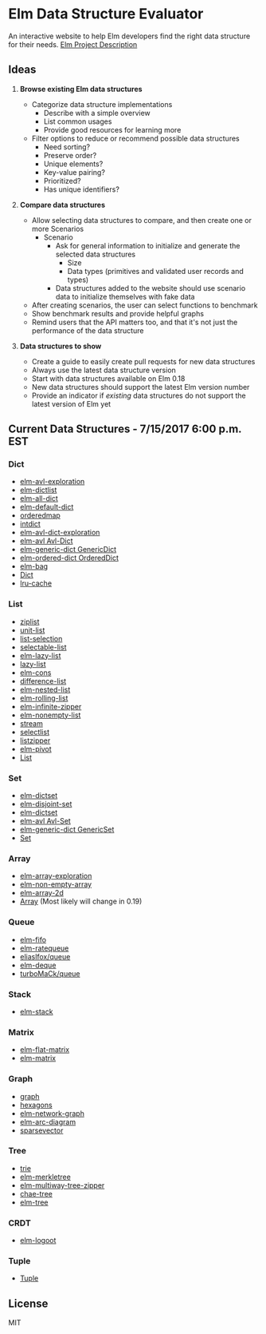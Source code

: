 # Elm Data Structure Evaluator

An interactive website to help Elm developers find the right data structure for their needs. [Elm Project Description](https://github.com/elm-lang/projects/blob/master/README.md#data-structure-evaluation-website)

## Ideas

1. **Browse existing Elm data structures**
    - Categorize data structure implementations
        - Describe with a simple overview
        - List common usages
        - Provide good resources for learning more
    - Filter options to reduce or recommend possible data structures
        - Need sorting?
        - Preserve order?
        - Unique elements?
        - Key-value pairing?
        - Prioritized?
        - Has unique identifiers?

2. **Compare data structures**
    - Allow selecting data structures to compare, and then create one or more Scenarios
        - Scenario
            - Ask for general information to initialize and generate the selected data structures
                - Size
                - Data types (primitives and validated user records and types)
            - Data structures added to the website should use scenario data to initialize themselves with fake data
    - After creating scenarios, the user can select functions to benchmark
    - Show benchmark results and provide helpful graphs
    - Remind users that the API matters too, and that it's not just the performance of the data structure

3. **Data structures to show**
    - Create a guide to easily create pull requests for new data structures
    - Always use the latest data structure version
    - Start with data structures available on Elm 0.18
    - New data structures should support the latest Elm version number
    - Provide an indicator if _existing_ data structures do not support the latest version of Elm yet

## Current Data Structures - 7/15/2017 6:00 p.m. EST

### Dict
* [elm-avl-exploration](http://package.elm-lang.org/packages/BrianHicks/elm-avl-exploration/latest)
* [elm-dictlist](http://package.elm-lang.org/packages/Gizra/elm-dictlist/latest)
* [elm-all-dict](http://package.elm-lang.org/packages/eeue56/elm-all-dict/latest)
* [elm-default-dict](http://package.elm-lang.org/packages/eeue56/elm-default-dict/latest)
* [orderedmap](http://package.elm-lang.org/packages/eliaslfox/orderedmap/latest)
* [intdict](http://package.elm-lang.org/packages/elm-community/intdict/latest)
* [elm-avl-dict-exploration](http://package.elm-lang.org/packages/zwilias/elm-avl-dict-exploration/latest)
* [elm-avl Avl-Dict](http://package.elm-lang.org/packages/careport/elm-avl/latest/Avl-Dict)
* [elm-generic-dict GenericDict](http://package.elm-lang.org/packages/robertjlooby/elm-generic-dict/latest/GenericDict)
* [elm-ordered-dict OrderedDict](http://package.elm-lang.org/packages/wittjosiah/elm-ordered-dict/latest/OrderedDict)
* [elm-bag](http://package.elm-lang.org/packages/JohnBugner/elm-bag/latest)
* [Dict](http://package.elm-lang.org/packages/elm-lang/core/latest/Dict)
* [lru-cache](http://package.elm-lang.org/packages/lukewestby/lru-cache/latest)

### List
* [ziplist](http://package.elm-lang.org/packages/Guid75/ziplist/latest)
* [unit-list](http://package.elm-lang.org/packages/MichaelCombs28/unit-list/latest)
* [list-selection](http://package.elm-lang.org/packages/NoRedInk/list-selection/latest)
* [selectable-list](http://package.elm-lang.org/packages/SHyx0rmZ/selectable-list/latest)
* [elm-lazy-list](http://package.elm-lang.org/packages/eeue56/elm-lazy-list/latest)
* [lazy-list](http://package.elm-lang.org/packages/elm-community/lazy-list/latest)
* [elm-cons](http://package.elm-lang.org/packages/hrldcpr/elm-cons/latest)
* [difference-list](http://package.elm-lang.org/packages/league/difference-list/latest)
* [elm-nested-list](http://package.elm-lang.org/packages/lovasoa/elm-nested-list/latest)
* [elm-rolling-list](http://package.elm-lang.org/packages/lovasoa/elm-rolling-list/latest)
* [elm-infinite-zipper](http://package.elm-lang.org/packages/maorleger/elm-infinite-zipper/latest)
* [elm-nonempty-list](http://package.elm-lang.org/packages/mgold/elm-nonempty-list/latest)
* [stream](http://package.elm-lang.org/packages/naddeoa/stream/latest)
* [selectlist](http://package.elm-lang.org/packages/rtfeldman/selectlist/latest)
* [listzipper](http://package.elm-lang.org/packages/wernerdegroot/listzipper/latest)
* [elm-pivot](http://package.elm-lang.org/packages/yotamDvir/elm-pivot/latest)
* [List](http://package.elm-lang.org/packages/elm-lang/core/latest/List)

### Set
* [elm-dictset](http://package.elm-lang.org/packages/besuikerd/elm-dictset/latest)
* [elm-disjoint-set](http://package.elm-lang.org/packages/mattrrichard/elm-disjoint-set/latest)
* [elm-dictset](http://package.elm-lang.org/packages/truqu/elm-dictset/latest)
* [elm-avl Avl-Set](http://package.elm-lang.org/packages/careport/elm-avl/latest/Avl-Set)
* [elm-generic-dict GenericSet](http://package.elm-lang.org/packages/robertjlooby/elm-generic-dict/latest/GenericSet)
* [Set](http://package.elm-lang.org/packages/elm-lang/core/latest/Set)

### Array 
* [elm-array-exploration](http://package.elm-lang.org/packages/Skinney/elm-array-exploration/latest)
* [elm-non-empty-array](http://package.elm-lang.org/packages/basti1302/elm-non-empty-array/latest)
* [elm-array-2d](http://package.elm-lang.org/packages/tortus/elm-array-2d/latest)
* [Array](http://package.elm-lang.org/packages/elm-lang/core/latest/Array) (Most likely will change in 0.19)

### Queue
* [elm-fifo](http://package.elm-lang.org/packages/avh4/elm-fifo/latest)
* [elm-ratequeue](http://package.elm-lang.org/packages/bitrage-io/elm-ratequeue/latest)
* [eliaslfox/queue](http://package.elm-lang.org/packages/eliaslfox/queue/latest)
* [elm-deque](http://package.elm-lang.org/packages/folkertdev/elm-deque/latest)
* [turboMaCk/queue](http://package.elm-lang.org/packages/turboMaCk/queue/latest)

### Stack
* [elm-stack](http://package.elm-lang.org/packages/mhoare/elm-stack/latest)

### Matrix
* [elm-flat-matrix](http://package.elm-lang.org/packages/eeue56/elm-flat-matrix/latest)
* [elm-matrix](http://package.elm-lang.org/packages/chendrix/elm-matrix/latest)

### Graph 
* [graph](http://package.elm-lang.org/packages/elm-community/graph/latest)
* [hexagons](http://package.elm-lang.org/packages/Voronchuk/hexagons/latest)
* [elm-network-graph](http://package.elm-lang.org/packages/iosphere/elm-network-graph/latest)
* [elm-arc-diagram](http://package.elm-lang.org/packages/justinmimbs/elm-arc-diagram/latest)
* [sparsevector](http://package.elm-lang.org/packages/rluiten/sparsevector/latest)

### Tree
* [trie](http://package.elm-lang.org/packages/rluiten/trie/latest)
* [elm-merkletree](http://package.elm-lang.org/packages/spisemisu/elm-merkletree/latest)
* [elm-multiway-tree-zipper](http://package.elm-lang.org/packages/tomjkidd/elm-multiway-tree-zipper/latest)
* [chae-tree](http://package.elm-lang.org/packages/turboMaCk/chae-tree/latest)
* [elm-tree](http://package.elm-lang.org/packages/zwilias/elm-tree/latest)

### CRDT
* [elm-logoot](http://package.elm-lang.org/packages/hugobessaa/elm-logoot/latest)

### Tuple
* [Tuple](http://package.elm-lang.org/packages/elm-lang/core/latest/Tuple)

## License

MIT
